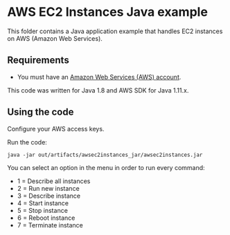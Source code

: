 # AWS EC2 Instances Java example

This folder contains a Java application example that handles EC2 instances on AWS (Amazon Web Services).




## Requirements

* You must have an [Amazon Web Services (AWS) account](http://aws.amazon.com/).

This code was written for Java 1.8 and AWS SDK for Java 1.11.x.




## Using the code

Configure your AWS access keys.

Run the code:

```
java -jar out/artifacts/awsec2instances_jar/awsec2instances.jar
```

You can select an option in the menu in order to run every command:

* 1 = Describe all instances
* 2 = Run new instance
* 3 = Describe instance
* 4 = Start instance
* 5 = Stop instance
* 6 = Reboot instance
* 7 = Terminate instance
